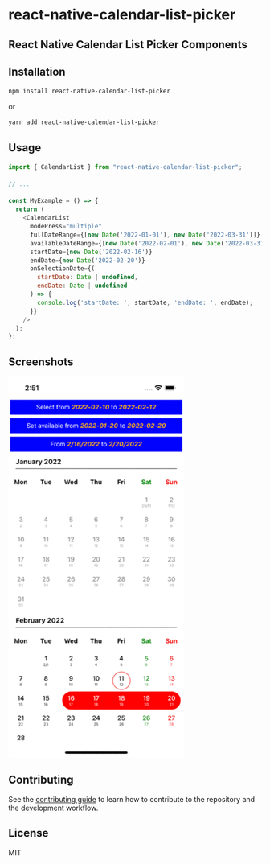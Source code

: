 # react-native-calendar-list-picker

## React Native Calendar List Picker Components

## Installation

```sh
npm install react-native-calendar-list-picker
```
or
```sh
yarn add react-native-calendar-list-picker
```

## Usage

```js
import { CalendarList } from "react-native-calendar-list-picker";

// ...

const MyExample = () => {
  return (
    <CalendarList
      modePress="multiple"
      fullDateRange={[new Date('2022-01-01'), new Date('2022-03-31')]}
      availableDateRange={[new Date('2022-02-01'), new Date('2022-03-31')]}
      startDate={new Date('2022-02-16')}
      endDate={new Date('2022-02-20')}
      onSelectionDate={(
        startDate: Date | undefined,
        endDate: Date | undefined
      ) => {
        console.log('startDate: ', startDate, 'endDate: ', endDate);
      }}
    />
  );
};
```

## Screenshots

<img src="screenshots/example-calendar-list-picker.gif" width="350" />

## Contributing

See the [contributing guide](CONTRIBUTING.md) to learn how to contribute to the repository and the development workflow.

## License

MIT
